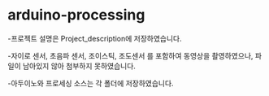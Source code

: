 # arduino-processing
-프로젝트 설명은 Project_description에 저장하였습니다.

-자이로 센서, 초음파 센서, 조이스틱, 조도센서 를 포함하여 동영상을 촬영하였으나, 파일이 남아있지 않아 첨부하지 못하였습니다.

-아두이노와 프로세싱 소스는 각 폴더에 저장하였습니다.
